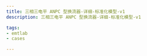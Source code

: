 ```yaml
---
title: 三相三电平 ANPC 型换流器-详细-标准化模型-v1
description: 三相三电平 ANPC 型换流器-详细-标准化模型-v1

tags:
- emtlab
- cases

---
```


<!-- import DocCardList from '@theme/DocCardList';

<DocCardList /> -->